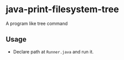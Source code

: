 # java-print-filesystem-tree
A program like tree command

## Usage
* Declare path at `Runner.java` and run it.
